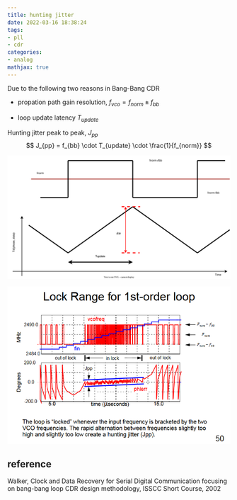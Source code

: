 ```yaml
---
title: hunting jitter
date: 2022-03-16 18:38:24
tags:
- pll
- cdr
categories:
- analog
mathjax: true
---
```


Due to the following two reasons in Bang-Bang CDR

- propation path gain resolution, $f_{vco} = f_{norm} \pm f_{bb}$

- loop update latency $T_{update}$

Hunting jitter peak to peak, $J_{pp}$
$$
J_{pp} = f_{bb} \cdot T_{update} \cdot \frac{1}{f_{norm}}
$$

![huntingjitter.drawio](hunting-jitter/huntingjitter.drawio.svg)


![lock_range](hunting-jitter/lock_range.PNG)



## reference

Walker, Clock and Data Recovery for Serial Digital Communication focusing on bang-bang loop CDR design methodology, ISSCC Short Course, 2002